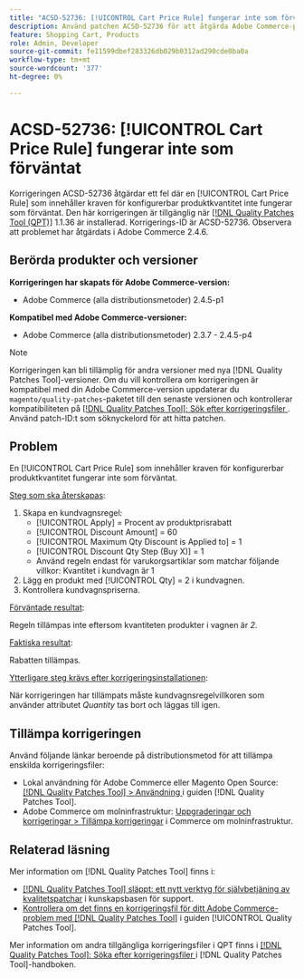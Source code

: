 ```yaml
---
title: "ACSD-52736: [!UICONTROL Cart Price Rule] fungerar inte som förväntat"
description: Använd patchen ACSD-52736 för att åtgärda Adobe Commerce-problemet där en [!UICONTROL Cart Price Rule] som innehåller kraven för konfigurerbar produktkvantitet inte fungerar som förväntat.
feature: Shopping Cart, Products
role: Admin, Developer
source-git-commit: fe11599dbef283326db029b0312ad290cde0ba0a
workflow-type: tm+mt
source-wordcount: '377'
ht-degree: 0%

---
```


# ACSD-52736: [!UICONTROL Cart Price Rule] fungerar inte som förväntat

Korrigeringen ACSD-52736 åtgärdar ett fel där en [!UICONTROL Cart Price Rule] som innehåller kraven för konfigurerbar produktkvantitet inte fungerar som förväntat. Den här korrigeringen är tillgänglig när [[!DNL Quality Patches Tool (QPT)]](https://experienceleague.adobe.com/en/docs/commerce-knowledge-base/kb/announcements/commerce-announcements/magento-quality-patches-released-new-tool-to-self-serve-quality-patches) 1.1.36 är installerad. Korrigerings-ID är ACSD-52736. Observera att problemet har åtgärdats i Adobe Commerce 2.4.6.

## Berörda produkter och versioner

**Korrigeringen har skapats för Adobe Commerce-version:**

* Adobe Commerce (alla distributionsmetoder) 2.4.5-p1

**Kompatibel med Adobe Commerce-versioner:**

* Adobe Commerce (alla distributionsmetoder) 2.3.7 - 2.4.5-p4

>[!NOTE]
>
>Korrigeringen kan bli tillämplig för andra versioner med nya [!DNL Quality Patches Tool]-versioner. Om du vill kontrollera om korrigeringen är kompatibel med din Adobe Commerce-version uppdaterar du `magento/quality-patches`-paketet till den senaste versionen och kontrollerar kompatibiliteten på [[!DNL Quality Patches Tool]: Sök efter korrigeringsfiler ](https://experienceleague.adobe.com/tools/commerce-quality-patches/index.html). Använd patch-ID:t som söknyckelord för att hitta patchen.

## Problem

En [!UICONTROL Cart Price Rule] som innehåller kraven för konfigurerbar produktkvantitet fungerar inte som förväntat.

<u>Steg som ska återskapas</u>:

1. Skapa en kundvagnsregel:
   * [!UICONTROL Apply] = Procent av produktprisrabatt
   * [!UICONTROL Discount Amount] = 60
   * [!UICONTROL Maximum Qty Discount is Applied to] = 1
   * [!UICONTROL Discount Qty Step (Buy X)] = 1
   * Använd regeln endast för varukorgsartiklar som matchar följande villkor: Kvantitet i kundvagn är 1
2. Lägg en produkt med [!UICONTROL Qty] = 2 i kundvagnen.
3. Kontrollera kundvagnspriserna.

<u>Förväntade resultat</u>:

Regeln tillämpas inte eftersom kvantiteten produkter i vagnen är *2*.

<u>Faktiska resultat</u>:

Rabatten tillämpas.

<u> Ytterligare steg krävs efter korrigeringsinstallationen</u>:

När korrigeringen har tillämpats måste kundvagnsregelvillkoren som använder attributet *Quantity* tas bort och läggas till igen.

## Tillämpa korrigeringen

Använd följande länkar beroende på distributionsmetod för att tillämpa enskilda korrigeringsfiler:

* Lokal användning för Adobe Commerce eller Magento Open Source: [[!DNL Quality Patches Tool] > Användning ](/help/tools/quality-patches-tool/usage.md) i guiden [!DNL Quality Patches Tool].
* Adobe Commerce om molninfrastruktur: [Uppgraderingar och korrigeringar > Tillämpa korrigeringar](https://experienceleague.adobe.com/docs/commerce-cloud-service/user-guide/develop/upgrade/apply-patches.html) i Commerce om molninfrastruktur.

## Relaterad läsning

Mer information om [!DNL Quality Patches Tool] finns i:

* [[!DNL Quality Patches Tool] släppt: ett nytt verktyg för självbetjäning av kvalitetspatchar](https://experienceleague.adobe.com/en/docs/commerce-knowledge-base/kb/announcements/commerce-announcements/magento-quality-patches-released-new-tool-to-self-serve-quality-patches) i kunskapsbasen för support.
* [Kontrollera om det finns en korrigeringsfil för ditt Adobe Commerce-problem med  [!DNL Quality Patches Tool]](/help/tools/quality-patches-tool/patches-available-in-qpt/check-patch-for-magento-issue-with-magento-quality-patches.md) i guiden [!UICONTROL Quality Patches Tool].


Mer information om andra tillgängliga korrigeringsfiler i QPT finns i [[!DNL Quality Patches Tool]: Söka efter korrigeringsfiler ](https://experienceleague.adobe.com/tools/commerce-quality-patches/index.html) i [!DNL Quality Patches Tool]-handboken.

